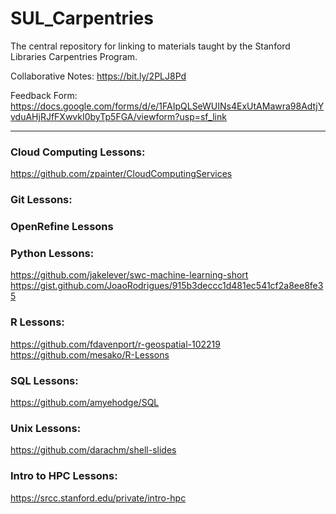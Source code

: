 # SUL_Carpentries
The central repository for linking to materials taught by the Stanford Libraries Carpentries Program.

Collaborative Notes: 
https://bit.ly/2PLJ8Pd 

Feedback Form:
https://docs.google.com/forms/d/e/1FAIpQLSeWUINs4ExUtAMawra98AdtjYvduAHjRJfFXwvkI0byTp5FGA/viewform?usp=sf_link


---

### Cloud Computing Lessons:
https://github.com/zpainter/CloudComputingServices

### Git Lessons:

### OpenRefine Lessons

### Python Lessons:
https://github.com/jakelever/swc-machine-learning-short  
https://gist.github.com/JoaoRodrigues/915b3deccc1d481ec541cf2a8ee8fe35

### R Lessons:
https://github.com/fdavenport/r-geospatial-102219
https://github.com/mesako/R-Lessons

### SQL Lessons:
https://github.com/amyehodge/SQL

### Unix Lessons:
https://github.com/darachm/shell-slides

### Intro to HPC Lessons:
https://srcc.stanford.edu/private/intro-hpc

